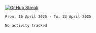 [![GitHub Streak](https://streak-stats.demolab.com?user=renren-017&theme=sea&hide_border=true&background=DD272700)](https://git.io/streak-stats)

<!--START_SECTION:waka-->

```txt
From: 16 April 2025 - To: 23 April 2025

No activity tracked
```

<!--END_SECTION:waka-->
